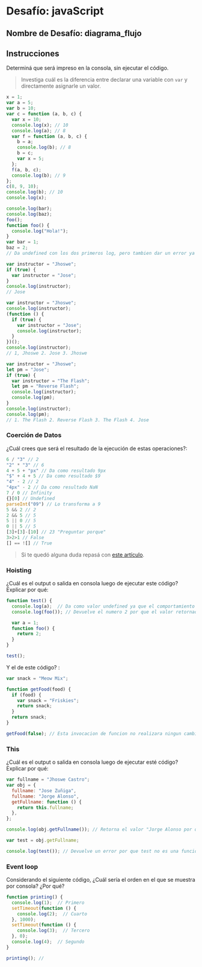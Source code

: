 # Desafío: javaScript

## Nombre de Desafío: diagrama_flujo

## Instrucciones

Determiná que será impreso en la consola, sin ejecutar el código.

> Investiga cuál es la diferencia entre declarar una variable con `var` y directamente asignarle un valor.

```javascript
x = 1;
var a = 5;
var b = 10;
var c = function (a, b, c) {
  var x = 10;
  console.log(x); // 10
  console.log(a); // 8
  var f = function (a, b, c) {
    b = a;
    console.log(b); // 8
    b = c;
    var x = 5;
  };
  f(a, b, c);
  console.log(b); // 9
};
c(8, 9, 10);
console.log(b); // 10
console.log(x);
```

```javascript
console.log(bar);
console.log(baz);
foo();
function foo() {
  console.log("Hola!");
}
var bar = 1;
baz = 2;
// Da undefined con los dos primeros log, pero tambien dar un error ya que no se ha definido baz y al final tira el log de Hola
```

```javascript
var instructor = "Jhoswe";
if (true) {
  var instructor = "Jose";
}
console.log(instructor);
// Jose
```

```javascript
var instructor = "Jhoswe";
console.log(instructor);
(function () {
  if (true) {
    var instructor = "Jose";
    console.log(instructor);
  }
})();
console.log(instructor);
// 1, Jhoswe 2. Jose 3. Jhoswe
```

```javascript
var instructor = "Jhoswe";
let pm = "Jose";
if (true) {
  var instructor = "The Flash";
  let pm = "Reverse Flash";
  console.log(instructor);
  console.log(pm);
}
console.log(instructor);
console.log(pm);
// 1. The Flash 2. Reverse Flash 3. The Flash 4. Jose
```

### Coerción de Datos

¿Cuál crees que será el resultado de la ejecución de estas operaciones?:

```javascript
6 / "3" // 2
"2" * "3" // 6
4 + 5 + "px" // Da como resultado 9px
"$" + 4 + 5 // Da como resultado $9
"4" - 2 // 2
"4px" - 2 // Da como resultado NaN
7 / 0 // Infinity
{}[0] // Undefined
parseInt("09") // Lo transforma a 9
5 && 2 // 2
2 && 5 // 5
5 || 0 // 5
0 || 5 // 5
[3]+[3]-[10] // 23 "Preguntar porque"
3>2>1 // False
[] == ![] // True
```

> Si te quedó alguna duda repasá con [este artículo](http://javascript.info/tutorial/object-conversion).

### Hoisting

¿Cuál es el output o salida en consola luego de ejecutar este código? Explicar por qué:

```javascript
function test() {
  console.log(a);  // Da como valor undefined ya que el comportamiento global de la variable var no funciona dentro de funciones 
  console.log(foo()); // Devuelve el numero 2 por que el valor retornado se coloca al principio del scope de la funcion.

  var a = 1;
  function foo() {
    return 2;
  }
}

test();
```

Y el de este código? :

```javascript
var snack = "Meow Mix";

function getFood(food) {
  if (food) {
    var snack = "Friskies";
    return snack;
  }
  return snack;
}

getFood(false); // Esta invocacion de funcion no realizara ningun cambio a la variable snack por que se le esta dando como argumento "false" y la funcion tiene una condicion al dar true.
```

### This

¿Cuál es el output o salida en consola luego de ejecutar esté código? Explicar por qué:

```javascript
var fullname = "Jhoswe Castro";
var obj = {
  fullname: "Jose Zuñiga",
  fullname: "Jorge Alonso",
  getFullname: function () {
    return this.fullname;
  },
};

console.log(obj.getFullname()); // Retorna el valor "Jorge Alonso por que es la ultima coincidencia que encuentra"

var test = obj.getFullname;

console.log(test()); // Devuelve un error por que test no es una funcion y se le esta colocando los ()
```

### Event loop

Considerando el siguiente código, ¿Cuál sería el orden en el que se muestra por consola? ¿Por qué?

```javascript
function printing() {
  console.log(1);  // Primero
  setTimeout(function () {
    console.log(2);  // Cuarto
  }, 1000);
  setTimeout(function () {
    console.log(3);  // Tercero
  }, 0);
  console.log(4);  // Segundo
}

printing(); //
```